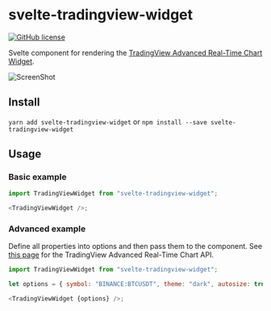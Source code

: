 # svelte-tradingview-widget

[![GitHub license](https://img.shields.io/badge/license-MIT-blue.svg)](https://raw.githubusercontent.com/borakilicoglu/svelte-tradingview-widget/master/LICENSE)

Svelte component for rendering the [TradingView Advanced Real-Time Chart Widget](https://www.tradingview.com/widget/advanced-chart/).

![ScreenShot](https://ibb.co/bQSXhFB)

## Install

`yarn add svelte-tradingview-widget`
or
`npm install --save svelte-tradingview-widget`

## Usage

### Basic example

```javascript
import TradingViewWidget from "svelte-tradingview-widget";

<TradingViewWidget />;
```

### Advanced example

Define all properties into options and then pass them to the component. See [this page](https://www.tradingview.com/widget/advanced-chart/) for the TradingView Advanced Real-Time Chart API.

```javascript
import TradingViewWidget from "svelte-tradingview-widget";

let options = { symbol: "BINANCE:BTCUSDT", theme: "dark", autosize: true, locale: "fr" };

<TradingViewWidget {options} />;
```
